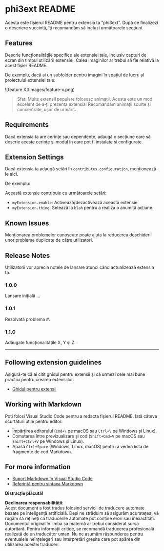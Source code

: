 # phi3ext README

Acesta este fișierul README pentru extensia ta "phi3ext". După ce finalizezi o descriere succintă, îți recomandăm să incluzi următoarele secțiuni.

## Features

Descrie funcționalitățile specifice ale extensiei tale, inclusiv capturi de ecran din timpul utilizării extensiei. Calea imaginilor ar trebui să fie relativă la acest fișier README.

De exemplu, dacă ai un subfolder pentru imagini în spațiul de lucru al proiectului extensiei tale:

\!\[feature X\]\(images/feature-x.png\)

> Sfat: Multe extensii populare folosesc animații. Acesta este un mod excelent de a-ți prezenta extensia! Recomandăm animații scurte și concentrate, ușor de urmărit.

## Requirements

Dacă extensia ta are cerințe sau dependențe, adaugă o secțiune care să descrie aceste cerințe și modul în care pot fi instalate și configurate.

## Extension Settings

Dacă extensia ta adaugă setări în `contributes.configuration`, menționează-le aici.

De exemplu:

Această extensie contribuie cu următoarele setări:

* `myExtension.enable`: Activează/dezactivează această extensie.
* `myExtension.thing`: Setează la `blah` pentru a realiza o anumită acțiune.

## Known Issues

Menționarea problemelor cunoscute poate ajuta la reducerea deschiderii unor probleme duplicate de către utilizatori.

## Release Notes

Utilizatorii vor aprecia notele de lansare atunci când actualizează extensia ta.

### 1.0.0

Lansare inițială ...

### 1.0.1

Rezolvată problema #.

### 1.1.0

Adăugate funcționalitățile X, Y și Z.

---

## Following extension guidelines

Asigură-te că ai citit ghidul pentru extensii și că urmezi cele mai bune practici pentru crearea extensiilor.

* [Ghidul pentru extensii](https://code.visualstudio.com/api/references/extension-guidelines?WT.mc_id=aiml-137032-kinfeylo)

## Working with Markdown

Poți folosi Visual Studio Code pentru a redacta fișierul README. Iată câteva scurtături utile pentru editor:

* Împărțirea editorului (`Cmd+\` pe macOS sau `Ctrl+\` pe Windows și Linux).
* Comutarea între previzualizare și cod (`Shift+Cmd+V` pe macOS sau `Shift+Ctrl+V` pe Windows și Linux).
* Apasă `Ctrl+Space` (Windows, Linux, macOS) pentru a vedea lista de fragmente de cod Markdown.

## For more information

* [Suport Markdown în Visual Studio Code](http://code.visualstudio.com/docs/languages/markdown?WT.mc_id=aiml-137032-kinfeylo)
* [Referință pentru sintaxa Markdown](https://help.github.com/articles/markdown-basics/)

**Distracție plăcută!**

**Declinarea responsabilității**:  
Acest document a fost tradus folosind servicii de traducere automate bazate pe inteligență artificială. Deși ne străduim să asigurăm acuratețea, vă rugăm să rețineți că traducerile automate pot conține erori sau inexactități. Documentul original în limba sa maternă ar trebui considerat sursa autoritară. Pentru informații critice, se recomandă traducerea profesională realizată de un traducător uman. Nu ne asumăm răspunderea pentru eventualele neînțelegeri sau interpretări greșite care pot apărea din utilizarea acestei traduceri.